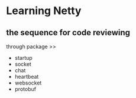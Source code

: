 # Learning Netty

## the sequence for code reviewing

through package >>

* startup
* socket
* chat
* heartbeat
* websocket
* protobuf
